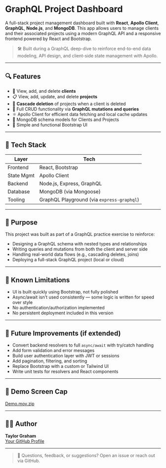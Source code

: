# GraphQL Project Dashboard

A full-stack project management dashboard built with **React**, **Apollo Client**, **GraphQL**, **Node.js**, and **MongoDB**. This app allows users to manage clients and their associated projects using a modern GraphQL API and a responsive frontend powered by React and Bootstrap.

> 🛠️ Built during a GraphQL deep-dive to reinforce end-to-end data modeling, API design, and client-side state management with Apollo.

---

## 🔍 Features

- 📁 View, add, and delete **clients**
- 📋 View, add, update, and delete **projects**
- 🔄 **Cascade deletion** of projects when a client is deleted
- 🚀 Full CRUD functionality via **GraphQL mutations and queries**
- ⚛️ Apollo Client for efficient data fetching and local cache updates
- 🧩 MongoDB schema models for Clients and Projects
- 🎨 Simple and functional Bootstrap UI

---

## 🧱 Tech Stack

| Layer       | Tech                         |
|-------------|------------------------------|
| Frontend    | React, Bootstrap             |
| State Mgmt  | Apollo Client                |
| Backend     | Node.js, Express, GraphQL    |
| Database    | MongoDB (via Mongoose)       |
| Tooling     | GraphQL Playground (via `express-graphql`) |

---

## 🧠 Purpose

This project was built as part of a GraphQL practice exercise to reinforce:

- Designing a GraphQL schema with nested types and relationships
- Writing queries and mutations from both the client and server side
- Handling real-world data flows (e.g., cascading deletes, joins)
- Deploying a full-stack GraphQL project (local or cloud)

---


## 🚧 Known Limitations

- UI is built quickly using Bootstrap, not fully polished
- Async/await isn't used consistently — some logic is written for speed over style
- No authentication/authorization implemented
- No persistent deployment included in this version

---

## 📌 Future Improvements (if extended)

- Convert backend resolvers to full `async/await` with try/catch handling
- Add form validation and error messages
- Build user authentication layer with JWT or sessions
- Add pagination, filtering, and sorting
- Replace Bootstrap with a custom or Tailwind UI
- Write unit tests for resolvers and React components

---

## 📸 Demo Screen Cap

[Demo.mov.zip](720%20Demo.mov.zip)

---

## 🧑‍💻 Author

**Taylor Graham**  
[Your GitHub Profile](https://github.com/isaidspaghetti)

---

> 💬 Questions, feedback, or suggestions? Open an issue or reach out via GitHub.
